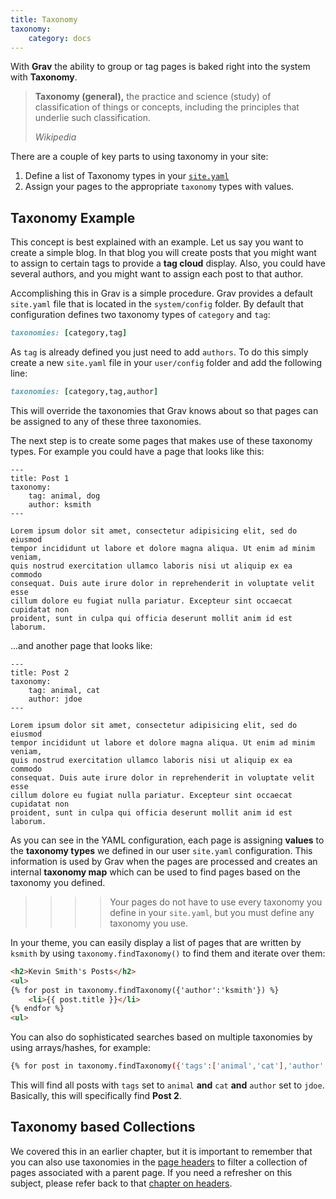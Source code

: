 ```yaml
---
title: Taxonomy
taxonomy:
    category: docs
---
```


With **Grav** the ability to group or tag pages is baked right into the system with **Taxonomy**.

> **Taxonomy (general),** the practice and science (study) of classification of things or concepts, including the principles that underlie such classification.
>
> <cite>Wikipedia</cite>

There are a couple of key parts to using taxonomy in your site:

1. Define a list of Taxonomy types in your [`site.yaml`][siteyaml]
2. Assign your pages to the appropriate `taxonomy` types with values.

## Taxonomy Example

This concept is best explained with an example.  Let us say you want to create a simple blog.  In that blog you will create posts that you might want to assign to certain tags to provide a **tag cloud** display.  Also, you could have several authors, and you might want to assign each post to that author.

Accomplishing this in Grav is a simple procedure.  Grav provides a default `site.yaml` file that is located in the `system/config` folder.  By default that configuration defines two taxonomy types of `category` and `tag`:

```ruby
taxonomies: [category,tag]
```

As `tag` is already defined you just need to add `authors`.  To do this simply create a new `site.yaml` file in your `user/config` folder and add the following line:

```ruby
taxonomies: [category,tag,author]
```

This will override the taxonomies that Grav knows about so that pages can be assigned to any of these three taxonomies.

The next step is to create some pages that makes use of these taxonomy types.  For example you could have a page that looks like this:

	---
	title: Post 1
	taxonomy:
	    tag: animal, dog
	    author: ksmith
	---

	Lorem ipsum dolor sit amet, consectetur adipisicing elit, sed do eiusmod
	tempor incididunt ut labore et dolore magna aliqua. Ut enim ad minim veniam,
	quis nostrud exercitation ullamco laboris nisi ut aliquip ex ea commodo
	consequat. Duis aute irure dolor in reprehenderit in voluptate velit esse
	cillum dolore eu fugiat nulla pariatur. Excepteur sint occaecat cupidatat non
	proident, sunt in culpa qui officia deserunt mollit anim id est laborum.


...and another page that looks like:

	---
	title: Post 2
	taxonomy:
	    tag: animal, cat
	    author: jdoe
	---

	Lorem ipsum dolor sit amet, consectetur adipisicing elit, sed do eiusmod
	tempor incididunt ut labore et dolore magna aliqua. Ut enim ad minim veniam,
	quis nostrud exercitation ullamco laboris nisi ut aliquip ex ea commodo
	consequat. Duis aute irure dolor in reprehenderit in voluptate velit esse
	cillum dolore eu fugiat nulla pariatur. Excepteur sint occaecat cupidatat non
	proident, sunt in culpa qui officia deserunt mollit anim id est laborum.


As you can see in the YAML configuration, each page is assigning **values** to the **taxonomy types** we defined in our user `site.yaml` configuration. This information is used by Grav when the pages are processed and creates an internal **taxonomy map** which can be used to find pages based on the taxonomy you defined.

>>>> Your pages do not have to use every taxonomy you define in your `site.yaml`, but you must define any taxonomy you use.

In your theme, you can easily display a list of pages that are written by `ksmith` by using `taxonomy.findTaxonomy()` to find them and iterate over them:

```html
<h2>Kevin Smith's Posts</h2>
<ul>
{% for post in taxonomy.findTaxonomy({'author':'ksmith'}) %}
	<li>{{ post.title }}</li>
{% endfor %}
<ul>
```

You can also do sophisticated searches based on multiple taxonomies by using arrays/hashes, for example:

```bash
{% for post in taxonomy.findTaxonomy({'tags':['animal','cat'],'author':'jdoe'}) %}
```

This will find all posts with `tags` set to `animal` **and** `cat` **and** `author` set to `jdoe`.  Basically, this will specifically find **Post 2**.

## Taxonomy based Collections

We covered this in an earlier chapter, but it is important to remember that you can also use taxonomies in the [page headers][headers] to filter a collection of pages associated with a parent page.  If you need a refresher on this subject, please refer back to that [chapter on headers][headers].

[siteyaml]: ../../basics/grav-configuration
[headers]: ../headers
